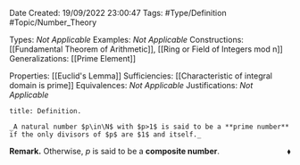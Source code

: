 <div class="topSpace"></div>

Date Created: 19/09/2022 23:00:47
Tags: #Type/Definition #Topic/Number_Theory

Types: _Not Applicable_
Examples: _Not Applicable_
Constructions: [[Fundamental Theorem of Arithmetic]], [[Ring or Field of Integers mod n]]
Generalizations: [[Prime Element]]

Properties: [[Euclid's Lemma]]
Sufficiencies: [[Characteristic of integral domain is prime]]
Equivalences: _Not Applicable_
Justifications: _Not Applicable_

``` ad-Definition
title: Definition.

_A natural number $p\in\N$ with $p>1$ is said to be a **prime number** if the only divisors of $p$ are $1$ and itself._

```

**Remark.** Otherwise, $p$ is said to be a **composite number**.<span style="float:right;">$\blacklozenge$</span>
